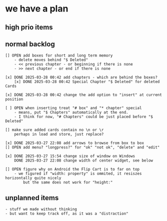 # we have a plan

## high prio items

## normal backlog
    [] OPEN add boxes for short and long term memory
        - delete moves behind "$ Deleted"
        - << previous chapter - or beginning if there is none
        - >> next chapter - or end if there is none

    [x] DONE 2025-03-28 00:42 add chapters - which are behind the boxes?
        [x] DONE 2025-03-28 00:42 Special Chapter "$ Deleted" for deleted Cards

    [x] DONE 2025-03-28 00:42 change the add option to "insert" at current position
    
    [ ] OPEN when inserting treat "# box" and "* chapter" special
        - means, put "$ Chapters" automatically at the end.
        - I think for now, "# Chapters" could be just placed before "$ Deleted"

    [] make sure added cards contain no \n or \r
        perhaps in load and store, just replace?

    [x] DONE 2025-03-27 22:08 add arrows to browse from box to box 
    [] OPEN add menu? "longpress?" for "ok" "not ok", "delete" and "edit"

    [x] DONE 2025-03-27 15:54 change size of window on Windows
        DONE 2025-03-27 22:08 change width of center widget, see below

    [] OPEN figure why on Android the Flip Cart is to far on top
        - we figured if "width: property" is ommited, it resiszes horizontally quite nicely
            but the same does not work for "height:"

## unplanned items 
    - stuff we made without thinking
    - but want to keep track off, as it was a "distraction"